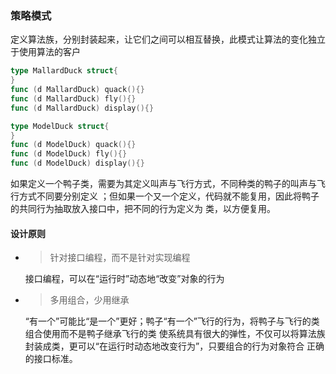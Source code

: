 ### 策略模式

定义算法族，分别封装起来，让它们之间可以相互替换，此模式让算法的变化独立于使用算法的客户

```go 
type MallardDuck struct{
}
func (d MallardDuck) quack(){}
func (d MallardDuck) fly(){}
func (d MallardDuck) display(){}

type ModelDuck struct{
}
func (d ModelDuck) quack(){}
func (d ModelDuck) fly(){}
func (d ModelDuck) display(){}
```

如果定义一个鸭子类，需要为其定义叫声与飞行方式，不同种类的鸭子的叫声与飞行方式不同要分别定义
；但如果一个又一个定义，代码就不能复用，因此将鸭子的共同行为抽取放入接口中，把不同的行为定义为
类，以方便复用。

#### 设计原则
* > 针对接口编程，而不是针对实现编程

    接口编程，可以在“运行时”动态地“改变”对象的行为
* > 多用组合，少用继承
  
    “有一个”可能比“是一个”更好；鸭子“有一个”飞行的行为，将鸭子与飞行的类组合使用而不是鸭子继承飞行的类
  使系统具有很大的弹性，不仅可以将算法族封装成类，更可以“在运行时动态地改变行为”，只要组合的行为对象符合
 正确的接口标准。


